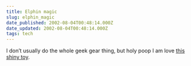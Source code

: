 ```yaml
---
title: Elphin magic
slug: elphin_magic
date_published: 2002-08-04T00:48:14.000Z
date_updated: 2002-08-04T00:48:14.000Z
tags: tech
---
```


I don’t usually do the whole geek gear thing, but holy poop I am love [this shiny toy](http://www.amazon.com/exec/obidos/ASIN/B0000645C9/2020-20).

